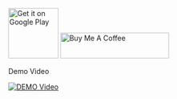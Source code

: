 <a href='https://play.google.com/store/apps/details?id=com.lcj.sb.account.switcher&pcampaignid=pcampaignidMKT-Other-global-all-co-prtnr-py-PartBadge-Mar2515-1'><img alt='Get it on Google Play' src='https://play.google.com/intl/en_us/badges/static/images/badges/en_badge_web_generic.png' height='100'/></a>
<a href="https://www.buymeacoffee.com/xiaozi7912" target="_blank"><img src="https://cdn.buymeacoffee.com/buttons/default-orange.png" alt="Buy Me A Coffee" style="height: 51px !important;width: 217px !important;" height='51px' ></a>

Demo Video

[![DEMO Video](http://img.youtube.com/vi/JSkuCUT2v54/0.jpg)](http://www.youtube.com/watch?v=JSkuCUT2v54)
